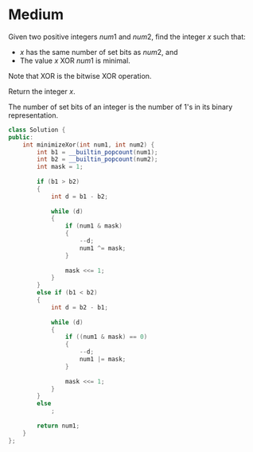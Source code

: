 # Medium

Given two positive integers $num1$ and $num2$, find the integer $x$ such that:

- $x$ has the same number of set bits as $num2$, and
- The value $x$ XOR $num1$ is minimal.

Note that XOR is the bitwise XOR operation.

Return the integer $x$.

The number of set bits of an integer is the number of $1$'s in its binary representation.

```cpp
class Solution {
public:
    int minimizeXor(int num1, int num2) {
        int b1 = __builtin_popcount(num1);
        int b2 = __builtin_popcount(num2);
        int mask = 1;
        
        if (b1 > b2)
        {
            int d = b1 - b2;
            
            while (d)
            {
                if (num1 & mask)
                {
                    --d;
                    num1 ^= mask;
                }
                 
                mask <<= 1;
            }
        }
        else if (b1 < b2)
        {
            int d = b2 - b1;
            
            while (d)
            {
                if ((num1 & mask) == 0)
                {
                    --d;
                    num1 |= mask;
                }
                
                mask <<= 1;
            }
        }
        else
            ;
        
        return num1;
    }
};
```

